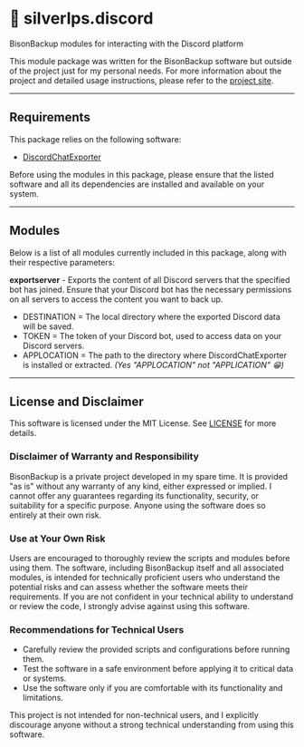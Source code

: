 # 💬 silverlps.discord
BisonBackup modules for interacting with the Discord platform

This module package was written for the BisonBackup software but outside of the project just for my personal needs. For more information about the project and detailed usage instructions, please refer to the [project site](https://github.com/SilverLPs/BisonBackup).

---

## Requirements
This package relies on the following software:
- [DiscordChatExporter](https://github.com/Tyrrrz/DiscordChatExporter)

Before using the modules in this package, please ensure that the listed software and all its dependencies are installed and available on your system.

---

## Modules
Below is a list of all modules currently included in this package, along with their respective parameters:

**exportserver** - Exports the content of all Discord servers that the specified bot has joined. Ensure that your Discord bot has the necessary permissions on all servers to access the content you want to back up.
- DESTINATION = The local directory where the exported Discord data will be saved.
- TOKEN = The token of your Discord bot, used to access data on your Discord servers.
- APPLOCATION = The path to the directory where DiscordChatExporter is installed or extracted. *(Yes "APPLOCATION" not "APPLICATION" 😁)*

---

## License and Disclaimer

This software is licensed under the MIT License. See [LICENSE](LICENSE) for more details.

### Disclaimer of Warranty and Responsibility

BisonBackup is a private project developed in my spare time. It is provided "as is" without any warranty of any kind, either expressed or implied. I cannot offer any guarantees regarding its functionality, security, or suitability for a specific purpose. Anyone using the software does so entirely at their own risk.

### Use at Your Own Risk

Users are encouraged to thoroughly review the scripts and modules before using them. The software, including BisonBackup itself and all associated modules, is intended for technically proficient users who understand the potential risks and can assess whether the software meets their requirements. If you are not confident in your technical ability to understand or review the code, I strongly advise against using this software.

### Recommendations for Technical Users

- Carefully review the provided scripts and configurations before running them.
- Test the software in a safe environment before applying it to critical data or systems. 
- Use the software only if you are comfortable with its functionality and limitations.

This project is not intended for non-technical users, and I explicitly discourage anyone without a strong technical understanding from using this software.
